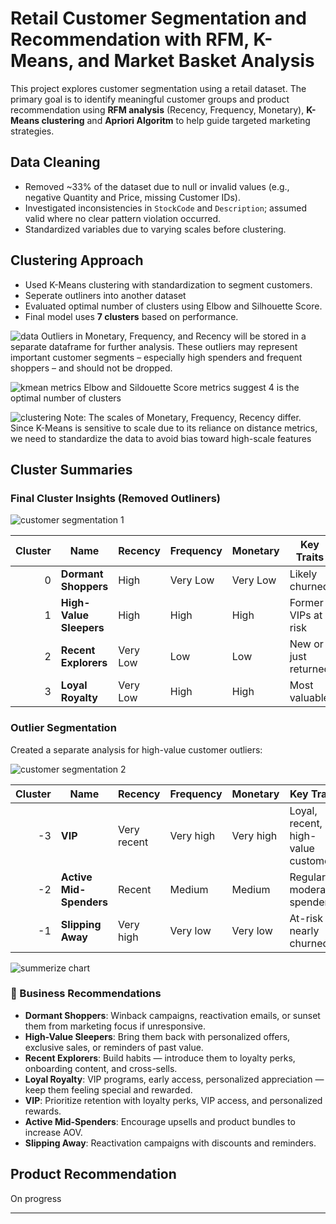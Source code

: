 # Retail Customer Segmentation and Recommendation with RFM, K-Means, and Market Basket Analysis

This project explores customer segmentation using a retail dataset. The primary goal is to identify meaningful customer groups and product recommendation using **RFM analysis** (Recency, Frequency, Monetary), **K-Means clustering** and **Apriori Algoritm** to help guide targeted marketing strategies.

## Data Cleaning

- Removed ~33% of the dataset due to null or invalid values (e.g., negative Quantity and Price, missing Customer IDs).
- Investigated inconsistencies in `StockCode` and `Description`; assumed valid where no clear pattern violation occurred.
- Standardized variables due to varying scales before clustering.


## Clustering Approach

- Used K-Means clustering with standardization to segment customers.
- Seperate outliners into another dataset
- Evaluated optimal number of clusters using Elbow and Silhouette Score.
- Final model uses **7 clusters** based on performance.

![data](figures/fig1.png)
Outliers in Monetary, Frequency, and Recency will be stored in a separate dataframe for further analysis. These outliers may represent important customer segments – especially high spenders and frequent shoppers – and should not be dropped.

![kmean metrics](figures/fig4.png)
Elbow and Sildouette Score metrics suggest 4 is the optimal number of clusters

![clustering](figures/fig5.png)
Note: The scales of Monetary, Frequency, Recency differ. Since K-Means is sensitive to scale due to its reliance on distance metrics, we need to standardize the data to avoid bias toward high-scale features

## Cluster Summaries

### Final Cluster Insights (Removed Outliners)
![customer segmentation 1](figures/fig6.png)

| Cluster | Name                      | Recency      | Frequency   | Monetary    | Key Traits                                  |
|--------:|---------------------------|--------------|-------------|-------------|---------------------------------------------|
| 0      | **Dormant Shoppers**       | High         | Very Low    | Very Low    | Likely churned                              |
| 1      | **High-Value Sleepers**    | High         | High        | High        | Former VIPs at risk                         |
| 2      | **Recent Explorers**       | Very Low     | Low         | Low         | New or just returned                        |
| 3      | **Loyal Royalty**          | Very Low     | High        | High        | Most valuable                               |

### Outlier Segmentation
Created a separate analysis for high-value customer outliers:

![customer segmentation 2](figures/fig7.png)


| Cluster | Name                       | Recency      | Frequency   | Monetary    | Key Traits                                  |
|--------:|----------------------------|--------------|-------------|-------------|---------------------------------------------|
| -3      | **VIP**                    | Very recent  | Very high   | Very high   | Loyal, recent, high-value customers         |
| -2      | **Active Mid-Spenders**    | Recent       | Medium      | Medium      | Regular, moderate spenders                  |
| -1      | **Slipping Away**          | Very high    | Very low    | Very low    | At-risk or nearly churned                   |

![summerize chart](figures/fig8.png)

### 🧪 Business Recommendations
- **Dormant Shoppers**: Winback campaigns, reactivation emails, or sunset them from marketing focus if unresponsive.
- **High-Value Sleepers**: Bring them back with personalized offers, exclusive sales, or reminders of past value.
- **Recent Explorers**: Build habits — introduce them to loyalty perks, onboarding content, and cross-sells.
- **Loyal Royalty**: VIP programs, early access, personalized appreciation — keep them feeling special and rewarded.
- **VIP**: Prioritize retention with loyalty perks, VIP access, and personalized rewards.
- **Active Mid-Spenders**: Encourage upsells and product bundles to increase AOV.
- **Slipping Away**: Reactivation campaigns with discounts and reminders.

## Product Recommendation
On progress

---
